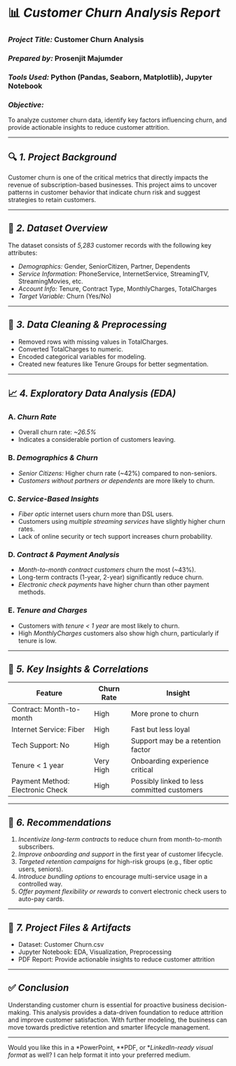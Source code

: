 # 📊 *Customer Churn Analysis Report*

### *Project Title:* Customer Churn Analysis

### *Prepared by:* Prosenjit Majumder

### *Tools Used:* Python (Pandas, Seaborn, Matplotlib), Jupyter Notebook

### *Objective:*

To analyze customer churn data, identify key factors influencing churn, and provide actionable insights to reduce customer attrition.

---

## 🔍 *1. Project Background*

Customer churn is one of the critical metrics that directly impacts the revenue of subscription-based businesses. This project aims to uncover patterns in customer behavior that indicate churn risk and suggest strategies to retain customers.

---

## 🧾 *2. Dataset Overview*

The dataset consists of *5,283* customer records with the following key attributes:

* *Demographics:* Gender, SeniorCitizen, Partner, Dependents
* *Service Information:* PhoneService, InternetService, StreamingTV, StreamingMovies, etc.
* *Account Info:* Tenure, Contract Type, MonthlyCharges, TotalCharges
* *Target Variable:* Churn (Yes/No)

---

## 🧪 *3. Data Cleaning & Preprocessing*

* Removed rows with missing values in TotalCharges.
* Converted TotalCharges to numeric.
* Encoded categorical variables for modeling.
* Created new features like Tenure Groups for better segmentation.

---

## 📈 *4. Exploratory Data Analysis (EDA)*

### A. *Churn Rate*

* Overall churn rate: *\~26.5%*
* Indicates a considerable portion of customers leaving.

### B. *Demographics & Churn*

* *Senior Citizens:* Higher churn rate (\~42%) compared to non-seniors.
* *Customers without partners or dependents* are more likely to churn.

### C. *Service-Based Insights*

* *Fiber optic* internet users churn more than DSL users.
* Customers using *multiple streaming services* have slightly higher churn rates.
* Lack of online security or tech support increases churn probability.

### D. *Contract & Payment Analysis*

* *Month-to-month contract customers* churn the most (\~43%).
* Long-term contracts (1-year, 2-year) significantly reduce churn.
* *Electronic check payments* have higher churn than other payment methods.

### E. *Tenure and Charges*

* Customers with *tenure < 1 year* are most likely to churn.
* High *MonthlyCharges* customers also show high churn, particularly if tenure is low.

---

## 🧠 *5. Key Insights & Correlations*

| Feature                          | Churn Rate | Insight                                     |
| -------------------------------- | ---------- | ------------------------------------------- |
| Contract: Month-to-month         | High       | More prone to churn                         |
| Internet Service: Fiber          | High       | Fast but less loyal                         |
| Tech Support: No                 | High       | Support may be a retention factor           |
| Tenure < 1 year                  | Very High  | Onboarding experience critical              |
| Payment Method: Electronic Check | High       | Possibly linked to less committed customers |

---

## 🧩 *6. Recommendations*

1. *Incentivize long-term contracts* to reduce churn from month-to-month subscribers.
2. *Improve onboarding and support* in the first year of customer lifecycle.
3. *Targeted retention campaigns* for high-risk groups (e.g., fiber optic users, seniors).
4. *Introduce bundling options* to encourage multi-service usage in a controlled way.
5. *Offer payment flexibility or rewards* to convert electronic check users to auto-pay cards.

---



## 📁 *7. Project Files & Artifacts*

* Dataset: Customer Churn.csv
* Jupyter Notebook: EDA, Visualization, Preprocessing
* PDF Report: Provide actionable insights to reduce customer attrition

---

## ✅ *Conclusion*

Understanding customer churn is essential for proactive business decision-making. This analysis provides a data-driven foundation to reduce attrition and improve customer satisfaction. With further modeling, the business can move towards predictive retention and smarter lifecycle management.

---

Would you like this in a *PowerPoint, **PDF, or **LinkedIn-ready visual format* as well? I can help format it into your preferred medium.
